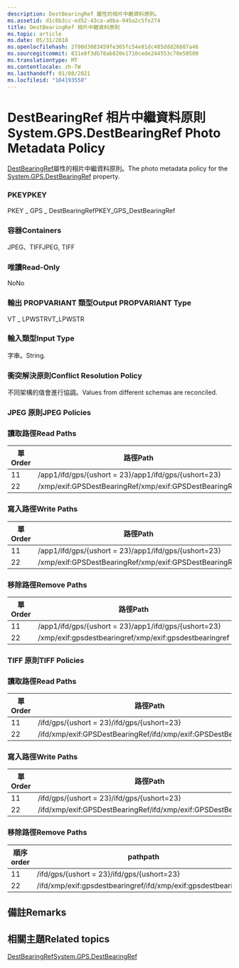 ```yaml
---
description: DestBearingRef 屬性的相片中繼資料原則。
ms.assetid: d1c8b3cc-ed52-43ca-a0ba-045a2c5fe274
title: DestBearingRef 相片中繼資料原則
ms.topic: article
ms.date: 05/31/2018
ms.openlocfilehash: 2f00d3083459fe365fc54e81dc485ddd26887a46
ms.sourcegitcommit: 831e8f3db78ab820e1710cede244553c70e50500
ms.translationtype: MT
ms.contentlocale: zh-TW
ms.lasthandoff: 01/08/2021
ms.locfileid: "104193558"
---
```

# <a name="systemgpsdestbearingref-photo-metadata-policy"></a><span data-ttu-id="5e2ee-103">DestBearingRef 相片中繼資料原則</span><span class="sxs-lookup"><span data-stu-id="5e2ee-103">System.GPS.DestBearingRef Photo Metadata Policy</span></span>

<span data-ttu-id="5e2ee-104">[DestBearingRef](../properties/props-system-gps-destbearingref.md)屬性的相片中繼資料原則。</span><span class="sxs-lookup"><span data-stu-id="5e2ee-104">The photo metadata policy for the [System.GPS.DestBearingRef](../properties/props-system-gps-destbearingref.md) property.</span></span>

### <a name="pkey"></a><span data-ttu-id="5e2ee-105">PKEY</span><span class="sxs-lookup"><span data-stu-id="5e2ee-105">PKEY</span></span>

<span data-ttu-id="5e2ee-106">PKEY \_ GPS \_ DestBearingRef</span><span class="sxs-lookup"><span data-stu-id="5e2ee-106">PKEY\_GPS\_DestBearingRef</span></span>

### <a name="containers"></a><span data-ttu-id="5e2ee-107">容器</span><span class="sxs-lookup"><span data-stu-id="5e2ee-107">Containers</span></span>

<span data-ttu-id="5e2ee-108">JPEG、TIFF</span><span class="sxs-lookup"><span data-stu-id="5e2ee-108">JPEG, TIFF</span></span>

### <a name="read-only"></a><span data-ttu-id="5e2ee-109">唯讀</span><span class="sxs-lookup"><span data-stu-id="5e2ee-109">Read-Only</span></span>

<span data-ttu-id="5e2ee-110">No</span><span class="sxs-lookup"><span data-stu-id="5e2ee-110">No</span></span>

### <a name="output-propvariant-type"></a><span data-ttu-id="5e2ee-111">輸出 PROPVARIANT 類型</span><span class="sxs-lookup"><span data-stu-id="5e2ee-111">Output PROPVARIANT Type</span></span>

<span data-ttu-id="5e2ee-112">VT \_ LPWSTR</span><span class="sxs-lookup"><span data-stu-id="5e2ee-112">VT\_LPWSTR</span></span>

### <a name="input-type"></a><span data-ttu-id="5e2ee-113">輸入類型</span><span class="sxs-lookup"><span data-stu-id="5e2ee-113">Input Type</span></span>

<span data-ttu-id="5e2ee-114">字串。</span><span class="sxs-lookup"><span data-stu-id="5e2ee-114">String.</span></span>

### <a name="conflict-resolution-policy"></a><span data-ttu-id="5e2ee-115">衝突解決原則</span><span class="sxs-lookup"><span data-stu-id="5e2ee-115">Conflict Resolution Policy</span></span>

<span data-ttu-id="5e2ee-116">不同架構的值會進行協調。</span><span class="sxs-lookup"><span data-stu-id="5e2ee-116">Values from different schemas are reconciled.</span></span>

### <a name="jpeg-policies"></a><span data-ttu-id="5e2ee-117">JPEG 原則</span><span class="sxs-lookup"><span data-stu-id="5e2ee-117">JPEG Policies</span></span>

### <a name="read-paths"></a><span data-ttu-id="5e2ee-118">讀取路徑</span><span class="sxs-lookup"><span data-stu-id="5e2ee-118">Read Paths</span></span>



| <span data-ttu-id="5e2ee-119">單</span><span class="sxs-lookup"><span data-stu-id="5e2ee-119">Order</span></span> | <span data-ttu-id="5e2ee-120">路徑</span><span class="sxs-lookup"><span data-stu-id="5e2ee-120">Path</span></span>                        | <span data-ttu-id="5e2ee-121">磁片格式</span><span class="sxs-lookup"><span data-stu-id="5e2ee-121">Disk Format</span></span> |
|-------|-----------------------------|-------------|
| <span data-ttu-id="5e2ee-122">1</span><span class="sxs-lookup"><span data-stu-id="5e2ee-122">1</span></span>     | <span data-ttu-id="5e2ee-123">/app1/ifd/gps/{ushort = 23}</span><span class="sxs-lookup"><span data-stu-id="5e2ee-123">/app1/ifd/gps/{ushort=23}</span></span>   | <span data-ttu-id="5e2ee-124">ascii</span><span class="sxs-lookup"><span data-stu-id="5e2ee-124">ascii</span></span>       |
| <span data-ttu-id="5e2ee-125">2</span><span class="sxs-lookup"><span data-stu-id="5e2ee-125">2</span></span>     | <span data-ttu-id="5e2ee-126">/xmp/exif:GPSDestBearingRef</span><span class="sxs-lookup"><span data-stu-id="5e2ee-126">/xmp/exif:GPSDestBearingRef</span></span> | <span data-ttu-id="5e2ee-127">Unicode</span><span class="sxs-lookup"><span data-stu-id="5e2ee-127">unicode</span></span>     |



 

### <a name="write-paths"></a><span data-ttu-id="5e2ee-128">寫入路徑</span><span class="sxs-lookup"><span data-stu-id="5e2ee-128">Write Paths</span></span>



| <span data-ttu-id="5e2ee-129">單</span><span class="sxs-lookup"><span data-stu-id="5e2ee-129">Order</span></span> | <span data-ttu-id="5e2ee-130">路徑</span><span class="sxs-lookup"><span data-stu-id="5e2ee-130">Path</span></span>                        | <span data-ttu-id="5e2ee-131">磁片格式</span><span class="sxs-lookup"><span data-stu-id="5e2ee-131">Disk Format</span></span> |
|-------|-----------------------------|-------------|
| <span data-ttu-id="5e2ee-132">1</span><span class="sxs-lookup"><span data-stu-id="5e2ee-132">1</span></span>     | <span data-ttu-id="5e2ee-133">/app1/ifd/gps/{ushort = 23}</span><span class="sxs-lookup"><span data-stu-id="5e2ee-133">/app1/ifd/gps/{ushort=23}</span></span>   | <span data-ttu-id="5e2ee-134">ascii</span><span class="sxs-lookup"><span data-stu-id="5e2ee-134">ascii</span></span>       |
| <span data-ttu-id="5e2ee-135">2</span><span class="sxs-lookup"><span data-stu-id="5e2ee-135">2</span></span>     | <span data-ttu-id="5e2ee-136">/xmp/exif:GPSDestBearingRef</span><span class="sxs-lookup"><span data-stu-id="5e2ee-136">/xmp/exif:GPSDestBearingRef</span></span> | <span data-ttu-id="5e2ee-137">Unicode</span><span class="sxs-lookup"><span data-stu-id="5e2ee-137">unicode</span></span>     |



 

### <a name="remove-paths"></a><span data-ttu-id="5e2ee-138">移除路徑</span><span class="sxs-lookup"><span data-stu-id="5e2ee-138">Remove Paths</span></span>



| <span data-ttu-id="5e2ee-139">單</span><span class="sxs-lookup"><span data-stu-id="5e2ee-139">Order</span></span> | <span data-ttu-id="5e2ee-140">路徑</span><span class="sxs-lookup"><span data-stu-id="5e2ee-140">Path</span></span>                        |
|-------|-----------------------------|
| <span data-ttu-id="5e2ee-141">1</span><span class="sxs-lookup"><span data-stu-id="5e2ee-141">1</span></span>     | <span data-ttu-id="5e2ee-142">/app1/ifd/gps/{ushort = 23}</span><span class="sxs-lookup"><span data-stu-id="5e2ee-142">/app1/ifd/gps/{ushort=23}</span></span>   |
| <span data-ttu-id="5e2ee-143">2</span><span class="sxs-lookup"><span data-stu-id="5e2ee-143">2</span></span>     | <span data-ttu-id="5e2ee-144">/xmp/exif:gpsdestbearingref</span><span class="sxs-lookup"><span data-stu-id="5e2ee-144">/xmp/exif:gpsdestbearingref</span></span> |



 

### <a name="tiff-policies"></a><span data-ttu-id="5e2ee-145">TIFF 原則</span><span class="sxs-lookup"><span data-stu-id="5e2ee-145">TIFF Policies</span></span>

### <a name="read-paths"></a><span data-ttu-id="5e2ee-146">讀取路徑</span><span class="sxs-lookup"><span data-stu-id="5e2ee-146">Read Paths</span></span>



| <span data-ttu-id="5e2ee-147">單</span><span class="sxs-lookup"><span data-stu-id="5e2ee-147">Order</span></span> | <span data-ttu-id="5e2ee-148">路徑</span><span class="sxs-lookup"><span data-stu-id="5e2ee-148">Path</span></span>                            | <span data-ttu-id="5e2ee-149">磁片格式</span><span class="sxs-lookup"><span data-stu-id="5e2ee-149">Disk Format</span></span> |
|-------|---------------------------------|-------------|
| <span data-ttu-id="5e2ee-150">1</span><span class="sxs-lookup"><span data-stu-id="5e2ee-150">1</span></span>     | <span data-ttu-id="5e2ee-151">/ifd/gps/{ushort = 23}</span><span class="sxs-lookup"><span data-stu-id="5e2ee-151">/ifd/gps/{ushort=23}</span></span>            | <span data-ttu-id="5e2ee-152">ascii</span><span class="sxs-lookup"><span data-stu-id="5e2ee-152">ascii</span></span>       |
| <span data-ttu-id="5e2ee-153">2</span><span class="sxs-lookup"><span data-stu-id="5e2ee-153">2</span></span>     | <span data-ttu-id="5e2ee-154">/ifd/xmp/exif:GPSDestBearingRef</span><span class="sxs-lookup"><span data-stu-id="5e2ee-154">/ifd/xmp/exif:GPSDestBearingRef</span></span> | <span data-ttu-id="5e2ee-155">Unicode</span><span class="sxs-lookup"><span data-stu-id="5e2ee-155">unicode</span></span>     |



 

### <a name="write-paths"></a><span data-ttu-id="5e2ee-156">寫入路徑</span><span class="sxs-lookup"><span data-stu-id="5e2ee-156">Write Paths</span></span>



| <span data-ttu-id="5e2ee-157">單</span><span class="sxs-lookup"><span data-stu-id="5e2ee-157">Order</span></span> | <span data-ttu-id="5e2ee-158">路徑</span><span class="sxs-lookup"><span data-stu-id="5e2ee-158">Path</span></span>                            | <span data-ttu-id="5e2ee-159">磁片格式</span><span class="sxs-lookup"><span data-stu-id="5e2ee-159">Disk Format</span></span> |
|-------|---------------------------------|-------------|
| <span data-ttu-id="5e2ee-160">1</span><span class="sxs-lookup"><span data-stu-id="5e2ee-160">1</span></span>     | <span data-ttu-id="5e2ee-161">/ifd/gps/{ushort = 23}</span><span class="sxs-lookup"><span data-stu-id="5e2ee-161">/ifd/gps/{ushort=23}</span></span>            | <span data-ttu-id="5e2ee-162">ascii</span><span class="sxs-lookup"><span data-stu-id="5e2ee-162">ascii</span></span>       |
| <span data-ttu-id="5e2ee-163">2</span><span class="sxs-lookup"><span data-stu-id="5e2ee-163">2</span></span>     | <span data-ttu-id="5e2ee-164">/ifd/xmp/exif:GPSDestBearingRef</span><span class="sxs-lookup"><span data-stu-id="5e2ee-164">/ifd/xmp/exif:GPSDestBearingRef</span></span> | <span data-ttu-id="5e2ee-165">Unicode</span><span class="sxs-lookup"><span data-stu-id="5e2ee-165">unicode</span></span>     |



 

### <a name="remove-paths"></a><span data-ttu-id="5e2ee-166">移除路徑</span><span class="sxs-lookup"><span data-stu-id="5e2ee-166">Remove Paths</span></span>



| <span data-ttu-id="5e2ee-167">順序</span><span class="sxs-lookup"><span data-stu-id="5e2ee-167">order</span></span> | <span data-ttu-id="5e2ee-168">path</span><span class="sxs-lookup"><span data-stu-id="5e2ee-168">path</span></span>                            |
|-------|---------------------------------|
| <span data-ttu-id="5e2ee-169">1</span><span class="sxs-lookup"><span data-stu-id="5e2ee-169">1</span></span>     | <span data-ttu-id="5e2ee-170">/ifd/gps/{ushort = 23}</span><span class="sxs-lookup"><span data-stu-id="5e2ee-170">/ifd/gps/{ushort=23}</span></span>            |
| <span data-ttu-id="5e2ee-171">2</span><span class="sxs-lookup"><span data-stu-id="5e2ee-171">2</span></span>     | <span data-ttu-id="5e2ee-172">/ifd/xmp/exif:gpsdestbearingref</span><span class="sxs-lookup"><span data-stu-id="5e2ee-172">/ifd/xmp/exif:gpsdestbearingref</span></span> |



 

## <a name="remarks"></a><span data-ttu-id="5e2ee-173">備註</span><span class="sxs-lookup"><span data-stu-id="5e2ee-173">Remarks</span></span>

## <a name="related-topics"></a><span data-ttu-id="5e2ee-174">相關主題</span><span class="sxs-lookup"><span data-stu-id="5e2ee-174">Related topics</span></span>

<dl> <dt>

[<span data-ttu-id="5e2ee-175">DestBearingRef</span><span class="sxs-lookup"><span data-stu-id="5e2ee-175">System.GPS.DestBearingRef</span></span>](../properties/props-system-gps-destbearingref.md)
</dt> </dl>

 

 
